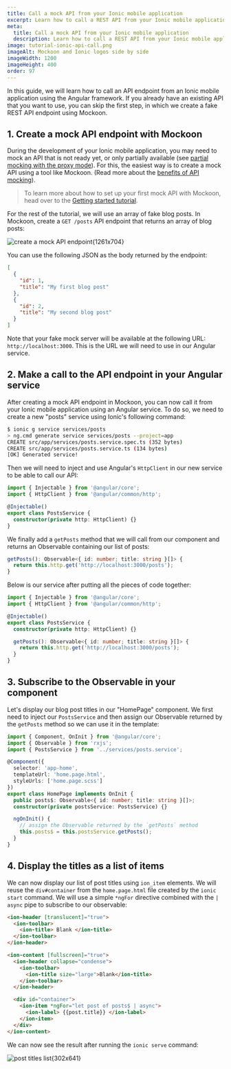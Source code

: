 ```yaml
---
title: Call a mock API from your Ionic mobile application
excerpt: Learn how to call a REST API from your Ionic mobile application and mock it using Mockoon API mocking tools
meta:
  title: Call a mock API from your Ionic mobile application
  description: Learn how to call a REST API from your Ionic mobile application and mock it using Mockoon API mocking tools
image: tutorial-ionic-api-call.png
imageAlt: Mockoon and Ionic logos side by side
imageWidth: 1200
imageHeight: 400
order: 97
---
```


In this guide, we will learn how to call an API endpoint from an Ionic mobile application using the Angular framework. If you already have an existing API that you want to use, you can skip the first step, in which we create a fake REST API endpoint using Mockoon.

## 1. Create a mock API endpoint with Mockoon

During the development of your Ionic mobile application, you may need to mock an API that is not ready yet, or only partially available (see [partial mocking with the proxy mode](docs:server-configuration/proxy-mode)). For this, the easiest way is to create a mock API using a tool like Mockoon. (Read more about the [benefits of API mocking](/use-cases/)).

> To learn more about how to set up your first mock API with Mockoon, head over to the [Getting started tutorial](tutorials:getting-started).

For the rest of the tutorial, we will use an array of fake blog posts. In Mockoon, create a `GET /posts` API endpoint that returns an array of blog posts:

![create a mock API endpoint{1261x704}](/images/tutorials/blog-posts-mock-endpoint.png)

You can use the following JSON as the body returned by the endpoint:

```json
[
  {
    "id": 1,
    "title": "My first blog post"
  },
  {
    "id": 2,
    "title": "My second blog post"
  }
]
```

Note that your fake mock server will be available at the following URL: `http://localhost:3000`. This is the URL we will need to use in our Angular service.

## 2. Make a call to the API endpoint in your Angular service

After creating a mock API endpoint in Mockoon, you can now call it from your Ionic mobile application using an Angular service.
To do so, we need to create a new "posts" service using Ionic's following command:

```bash
$ ionic g service services/posts
> ng.cmd generate service services/posts --project=app
CREATE src/app/services/posts.service.spec.ts (352 bytes)
CREATE src/app/services/posts.service.ts (134 bytes)
[OK] Generated service!
```

Then we will need to inject and use Angular's `HttpClient` in our new service to be able to call our API:

```typescript
import { Injectable } from '@angular/core';
import { HttpClient } from '@angular/common/http';

@Injectable()
export class PostsService {
  constructor(private http: HttpClient) {}
}
```

We finally add a `getPosts` method that we will call from our component and returns an Observable containing our list of posts:

```typescript
getPosts(): Observable<{ id: number; title: string }[]> {
  return this.http.get('http://localhost:3000/posts');
}
```

Below is our service after putting all the pieces of code together:

```typescript
import { Injectable } from '@angular/core';
import { HttpClient } from '@angular/common/http';

@Injectable()
export class PostsService {
  constructor(private http: HttpClient) {}

  getPosts(): Observable<{ id: number; title: string }[]> {
    return this.http.get('http://localhost:3000/posts');
  }
}
```

## 3. Subscribe to the Observable in your component

Let's display our blog post titles in our "HomePage" component. We first need to inject our `PostsService` and then assign our Observable returned by the `getPosts` method so we can use it in the template:

```typescript
import { Component, OnInit } from '@angular/core';
import { Observable } from 'rxjs';
import { PostsService } from '../services/posts.service';

@Component({
  selector: 'app-home',
  templateUrl: 'home.page.html',
  styleUrls: ['home.page.scss']
})
export class HomePage implements OnInit {
  public posts$: Observable<{ id: number; title: string }[]>;
  constructor(private postsService: PostsService) {}

  ngOnInit() {
    // assign the Observable returned by the `getPosts` method
    this.posts$ = this.postsService.getPosts();
  }
}
```

## 4. Display the titles as a list of items

We can now display our list of post titles using `ion_item` elements. We will reuse the `div#container` from the `home.page.html` file created by the `ionic start` command. We will use a simple `*ngFor` directive combined with the `| async` pipe to subscribe to our observable:

```html
<ion-header [translucent]="true">
  <ion-toolbar>
    <ion-title> Blank </ion-title>
  </ion-toolbar>
</ion-header>

<ion-content [fullscreen]="true">
  <ion-header collapse="condense">
    <ion-toolbar>
      <ion-title size="large">Blank</ion-title>
    </ion-toolbar>
  </ion-header>

  <div id="container">
    <ion-item *ngFor="let post of posts$ | async">
      <ion-label> {{post.title}} </ion-label>
    </ion-item>
  </div>
</ion-content>
```

We can now see the result after running the `ionic serve` command:

![post titles list{302x641}](/images/tutorials/ionic-api-call/posts-list.png)
